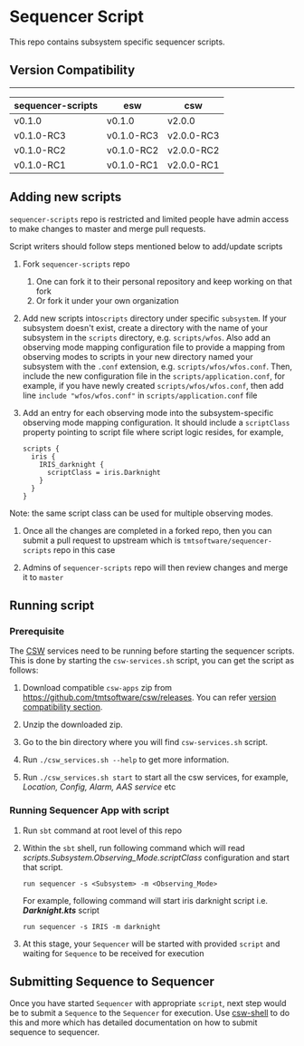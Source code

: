 # Sequencer Script

This repo contains subsystem specific sequencer scripts.

## Version Compatibility
-----------------------------------------------------------

| sequencer-scripts | esw | csw |
|-------------------|-----|-----|
| v0.1.0 | v0.1.0 | v2.0.0 |
| v0.1.0-RC3 | v0.1.0-RC3 | v2.0.0-RC3 |
| v0.1.0-RC2 | v0.1.0-RC2 | v2.0.0-RC2 |
| v0.1.0-RC1 | v0.1.0-RC1 | v2.0.0-RC1 |


## Adding new scripts

`sequencer-scripts` repo is restricted and limited people have admin access to make changes to master and merge pull requests.

Script writers should follow steps mentioned below to add/update scripts

1. Fork `sequencer-scripts` repo
    1. One can fork it to their personal repository and keep working on that fork
    1. Or fork it under your own organization

1. Add new scripts into`scripts` directory under specific `subsystem`.  If your subsystem doesn't exist, create a directory with the name of your subsystem in the `scripts` directory, e.g. `scripts/wfos`.  Also add an observing mode mapping configuration file to provide a mapping from observing modes to scripts in your new directory named your subsystem with the `.conf` extension, e.g. `scripts/wfos/wfos.conf`.  Then, include the new configuration file in the `scripts/application.conf`, for example, if you have newly created `scripts/wfos/wfos.conf`, then add line `include "wfos/wfos.conf"` in `scripts/application.conf` file

1. Add an entry for each observing mode into the subsystem-specific observing mode mapping configuration.  It should include a `scriptClass` property pointing to script file where script logic resides, for example,
    ```hocon
    scripts {
      iris {
        IRIS_darknight {
          scriptClass = iris.Darknight
        }
      }
    }
    ```
Note: the same script class can be used for multiple observing modes.

1. Once all the changes are completed in a forked repo, then you can submit a pull request to upstream which is `tmtsoftware/sequencer-scripts` repo in this case
 
1. Admins of `sequencer-scripts` repo will then review changes and merge it to `master`

## Running script

### Prerequisite
The [CSW](https://github.com/tmtsoftware/csw) services need to be running before starting the sequencer scripts.
This is done by starting the `csw-services.sh` script, you can get the script as follows:

1. Download compatible `csw-apps` zip from https://github.com/tmtsoftware/csw/releases.
You can refer [version compatibility section](#-version-compaibilty).

1. Unzip the downloaded zip.

1. Go to the bin directory where you will find `csw-services.sh` script.

1. Run `./csw_services.sh --help` to get more information.

1. Run `./csw_services.sh start` to start all the csw services, for example, _Location, Config, Alarm, AAS service_ etc

### Running Sequencer App with script

1. Run `sbt` command at root level of this repo

1. Within the `sbt` shell, run following command which will read _scripts.Subsystem.Observing_Mode.scriptClass_ configuration and start that script.
    ```
    run sequencer -s <Subsystem> -m <Observing_Mode>
    ```

    For example, following command will start iris darknight script i.e. **_Darknight.kts_** script
    ```
    run sequencer -s IRIS -m darknight
    ```

1. At this stage, your `Sequencer` will be started with provided `script` and waiting for `Sequence` to be received for execution

## Submitting Sequence to Sequencer

Once you have started `Sequencer` with appropriate `script`, next step would be to submit a `Sequence` to the `Sequencer` for execution.
Use [csw-shell](https://github.com/tmtsoftware/csw-shell) to do this and more which has detailed documentation on how to submit sequence to sequencer.
